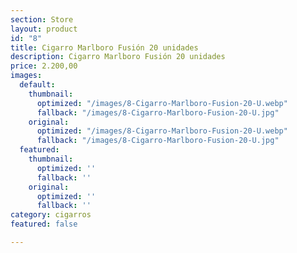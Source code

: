 ```yaml
---
section: Store
layout: product
id: "8"
title: Cigarro Marlboro Fusión 20 unidades
description: Cigarro Marlboro Fusión 20 unidades
price: 2.200,00
images:
  default:
    thumbnail:
      optimized: "/images/8-Cigarro-Marlboro-Fusion-20-U.webp"
      fallback: "/images/8-Cigarro-Marlboro-Fusion-20-U.jpg"
    original:
      optimized: "/images/8-Cigarro-Marlboro-Fusion-20-U.webp"
      fallback: "/images/8-Cigarro-Marlboro-Fusion-20-U.jpg"
  featured:
    thumbnail:
      optimized: ''
      fallback: ''
    original:
      optimized: ''
      fallback: ''
category: cigarros
featured: false

---
```

